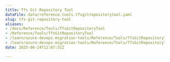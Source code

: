 ```yaml
---
title: Tfs Git Repository Tool
dataFile: data/reference.tools.tfsgitrepositorytool.yaml
slug: tfs-git-repository-tool
aliases:
- /docs/Reference/Tools/TfsGitRepositoryTool
- /Reference/Tools/TfsGitRepositoryTool
- /learn/azure-devops-migration-tools/Reference/Tools/TfsGitRepositoryTool
- /learn/azure-devops-migration-tools/Reference/Tools/TfsGitRepositoryTool/index.md
date: 2025-06-24T12:07:31Z

---
```


